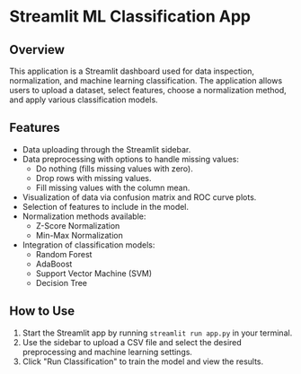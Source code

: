 # Streamlit ML Classification App

## Overview
This application is a Streamlit dashboard used for data inspection, normalization, and machine learning classification. The application allows users to upload a dataset, select features, choose a normalization method, and apply various classification models.

## Features
- Data uploading through the Streamlit sidebar.
- Data preprocessing with options to handle missing values:
  - Do nothing (fills missing values with zero).
  - Drop rows with missing values.
  - Fill missing values with the column mean.
- Visualization of data via confusion matrix and ROC curve plots.
- Selection of features to include in the model.
- Normalization methods available:
  - Z-Score Normalization
  - Min-Max Normalization
- Integration of classification models:
  - Random Forest
  - AdaBoost
  - Support Vector Machine (SVM)
  - Decision Tree

## How to Use
1. Start the Streamlit app by running `streamlit run app.py` in your terminal.
2. Use the sidebar to upload a CSV file and select the desired preprocessing and machine learning settings.
3. Click "Run Classification" to train the model and view the results.